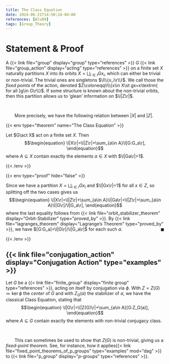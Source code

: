 ```yaml
---
title: The Class Equation
date: 2024-06-21T14:50:24-04:00
references: [Alu09]
tags: [Group_Theory]
---
```


# Statement & Proof

A {{< link file="group" display="group" type="references" >}} $G$ {{< link file="group_action" display="acting" type="references" >}} on a finite set $X$ naturally partitions $X$ into its orbits $X=\bigsqcup_{i\in I}Gx_i$, which can either be trivial or non-trivial. The trivial ones are singletons $\l\\{x_i\r\\}$. We call those the *fixed points* of the action, denoted $Z\coloneqq\l\\{x\in X\st gx=x\textrm{ for all }g\in G\r\\}$. If some structure is known about the non-trivial orbits, then this partition allows us to ‘glean’ information on $\l|Z\r|$.

<br>

&emsp;&emsp;More precisely, we have the following relation between $|X|$ and $|Z|$.

{{< env type="theorem" name="The Class Equation" >}}

Let $G\act X$ act on a finite set $X$. Then
$$\begin{equation}
    \l|X\r|=\l|Z\r|+\sum_{a\in A}\l[G:G_a\r],
\end{equation}$$
where $A\subseteq X$ contain exactly the elements $a\in X$ with $\l|Ga\r|>1$.

{{< /env >}}

{{< env type="proof" hide="false" >}}

Since we have a partition $X=\bigsqcup_{i\in I}Gx_i$ and $\l|Gx\r|=1$ for all $x\in Z$, so splitting off the two cases gives us
$$\begin{equation}
    \l|X\r|=\l|Z\r|+\sum_{a\in A}\l|Ga\r|=\l|Z\r|+\sum_{a\in A}\l|G\r|/\l|G_a\r|,
\end{equation}$$
where the last equality follows from {{< link file="orbit_stabilizer_theorem" display="Orbit-Stabilizer" type="proved_by" >}}. By {{< link file="lagranges_theorem" display="Lagrange’s Theorem" type="proved_by" >}}, we have $[G:G_a]=\l|G\r|/\l|G_a\r|$ for each such $a$.<span style="float:right;">$\blacksquare$</span>

{{< /env >}}

<div class="space"></div>

## {{< link file="conjugation_action" display="Conjugation Action" type="examples" >}}

Let $G$ be a {{< link file="finite_group" display="finite group" type="references" >}}, acting on itself by conjugation via $\phi$. With $Z=Z(G)\coloneqq\ker\phi$ the *center* of $G$ and with $Z_G(a)$ the stabilizer of $a$, we have the classical Class Equation, stating that
$$\begin{equation}
    \l|G\r|=\l|Z(G)\r|+\sum_{a\in A}[G:Z_G(a)],
\end{equation}$$
where $A\subseteq G$ contain exactly the elements with non-trivial conjugacy class.

<br>

&emsp;&emsp;This can sometimes be used to show that $Z(G)$ is non-trivial, giving us a *fixed-point theorem*. See, for instance, how it applies{{< link file="fixed_point_theorems_of_p_groups" type="examples" mod="dag" >}} to {{< link file="p_group" display="$p$-groups" type="references" >}}.
